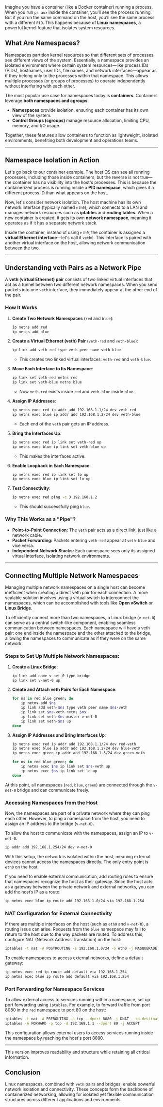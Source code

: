 Imagine you have a container (like a Docker container) running a process. When you run `ps aux` inside the container, you'll see the process running. But if you run the same command on the host, you’ll see the same process with a different `PID`. This happens because of **Linux namespaces**, a powerful kernel feature that isolates system resources.

## **What Are Namespaces?**

Namespaces partition kernel resources so that different sets of processes see different views of the system. Essentially, a namespace provides an isolated environment where certain system resources—like process IDs (PIDs), hostnames, user IDs, file names, and network interfaces—appear as if they belong only to the processes within that namespace. This allows multiple processes (or groups of processes) to operate independently without interfering with each other.

The most popular use case for namespaces today is **containers**. Containers leverage **both namespaces and cgroups**:

- **Namespaces** provide isolation, ensuring each container has its own view of the system.
- **Control Groups (cgroups)** manage resource allocation, limiting CPU, memory, and I/O usage.

Together, these features allow containers to function as lightweight, isolated environments, benefiting both development and operations teams.

---
## **Namespace Isolation in Action**

Let's go back to our container example. The host OS can see all running processes, including those inside containers, but the reverse is not true—the container has no visibility into the host's processes. This is because the containerized process is running inside a **PID namespace**, which gives it a different process ID than what appears on the host.

Now, let's consider network isolation. The host machine has its own network interface (typically named `eth0`), which connects to a LAN and manages network resources such as **iptables** and **routing tables**. When a new container is created, it gets its own **network namespace**, meaning it operates as if it has a separate network stack.

Inside the container, instead of using `eth0`, the container is assigned a **virtual Ethernet interface**—let's call it `veth0`. This interface is paired with another virtual interface on the host, allowing network communication between the two.

---
## **Understanding veth Pairs as a Network Pipe**

A **veth (virtual Ethernet) pair** consists of two linked virtual interfaces that act as a tunnel between two different network namespaces. When you send packets into one `veth` interface, they immediately appear at the other end of the pair.

### **How It Works**

1. **Create Two Network Namespaces** (`red` and `blue`):
    
    ```bash
    ip netns add red
    ip netns add blue
    ```
    
2. **Create a Virtual Ethernet (veth) Pair** (`veth-red` and `veth-blue`):
    
    ```bash
    ip link add veth-red type veth peer name veth-blue
    ```
    
    - This creates two linked virtual interfaces: `veth-red` and `veth-blue`.
    
3. **Move Each Interface to Its Namespace**:
    
    ```bash
    ip link set veth-red netns red
    ip link set veth-blue netns blue
    ```
    
    - Now `veth-red` exists inside `red` and `veth-blue` inside `blue`.
    
4. **Assign IP Addresses**:
    
    ```bash
    ip netns exec red ip addr add 192.168.1.1/24 dev veth-red
    ip netns exec blue ip addr add 192.168.1.2/24 dev veth-blue
    ```
    
    - Each end of the `veth` pair gets an IP address.
    
5. **Bring the Interfaces Up**:
    
    ```bash
    ip netns exec red ip link set veth-red up
    ip netns exec blue ip link set veth-blue up
    ```
    
    - This makes the interfaces active.
    
6. **Enable Loopback in Each Namespace**:
    
    ```bash
    ip netns exec red ip link set lo up
    ip netns exec blue ip link set lo up
    ```
    
7. **Test Connectivity**:
    
    ```bash
    ip netns exec red ping -c 3 192.168.1.2
    ```
    
    - This should successfully ping `blue`.



### **Why This Works as a "Pipe"?**

- **Point-to-Point Connection:** The `veth` pair acts as a direct link, just like a network cable.
- **Packet Forwarding:** Packets entering `veth-red` appear at `veth-blue` and vice versa.
- **Independent Network Stacks:** Each namespace sees only its assigned virtual interface, isolating network environments.

---
## **Connecting Multiple Network Namespaces**

Managing multiple network namespaces on a single host can become inefficient when creating a direct veth pair for each connection. A more scalable solution involves using a virtual switch to interconnect the namespaces, which can be accomplished with tools like **Open vSwitch** or **Linux Bridge**.

To efficiently connect more than two namespaces, a Linux bridge (`v-net-0`) can serve as a central switch-like component, enabling seamless communication between namespaces. Each namespace will have a veth pair: one end inside the namespace and the other attached to the bridge, allowing the namespaces to communicate as if they were on the same network.

### Steps to Set Up Multiple Network Namespaces:

1. **Create a Linux Bridge**:
    
    ```bash
    ip link add name v-net-0 type bridge
    ip link set v-net-0 up
    ```
    
2. **Create and Attach veth Pairs for Each Namespace**:
    
    ```bash
    for ns in red blue green; do
        ip netns add $ns
        ip link add veth-$ns type veth peer name $ns-veth
        ip link set $ns-veth netns $ns
        ip link set veth-$ns master v-net-0
        ip link set veth-$ns up
    done
    ```
    
3. **Assign IP Addresses and Bring Interfaces Up**:
    
    ```bash
    ip netns exec red ip addr add 192.168.1.1/24 dev red-veth
    ip netns exec blue ip addr add 192.168.1.2/24 dev blue-veth
    ip netns exec green ip addr add 192.168.1.3/24 dev green-veth
    
    for ns in red blue green; do
        ip netns exec $ns ip link set $ns-veth up
        ip netns exec $ns ip link set lo up
    done
    ```
    

At this point, all namespaces (`red`, `blue`, `green`) are connected through the `v-net-0` bridge and can communicate freely.

### Accessing Namespaces from the Host

Now, the namespaces are part of a private network where they can ping each other. However, to ping a namespace from the host, you need to assign an IP address to the bridge (`v-net-0`).

To allow the host to communicate with the namespaces, assign an IP to `v-net-0`:

```bash
ip addr add 192.168.1.254/24 dev v-net-0
```

With this setup, the network is isolated within the host, meaning external devices cannot access the namespaces directly. The only entry point is `eth0` on the host.

If you need to enable external communication, add routing rules to ensure that namespaces recognize the host as their gateway. Since the host acts as a gateway between the private network and external networks, you can add the host’s IP as a route:

```bash
ip netns exec blue ip route add 192.168.1.0/24 via 192.168.1.254
```

### NAT Configuration for External Connectivity

If there are multiple interfaces on the host (such as `eth0` and `v-net-0`), a routing issue can arise. Requests from the `blue` namespace may fail to return to the host due to the way packets are routed. To address this, configure NAT (Network Address Translation) on the host:

```bash
iptables -t nat -A POSTROUTING -s 192.168.1.0/24 -o eth0 -j MASQUERADE
```

To enable namespaces to access external networks, define a default gateway:

```bash
ip netns exec red ip route add default via 192.168.1.254
ip netns exec blue ip route add default via 192.168.1.254
```

### Port Forwarding for Namespace Services

To allow external access to services running within a namespace, set up port forwarding using `iptables`. For example, to forward traffic from port 8080 in the `red` namespace to port 80 on the host:

```bash
iptables -t nat -A PREROUTING -p tcp --dport 8080 -j DNAT --to-destination 192.168.1.1:80
iptables -A FORWARD -p tcp -d 192.168.1.1 --dport 80 -j ACCEPT
```

This configuration allows external users to access services running inside the namespace by reaching the host's port 8080.

---

This version improves readability and structure while retaining all critical information.

## **Conclusion**

Linux namespaces, combined with `veth` pairs and bridges, enable powerful network isolation and connectivity. These concepts form the backbone of containerized networking, allowing for isolated yet flexible communication structures across different applications and environments.